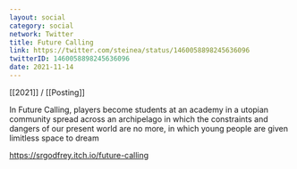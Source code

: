 ```yaml
---
layout: social
category: social
network: Twitter
title: Future Calling
link: https://twitter.com/steinea/status/1460058898245636096
twitterID: 1460058898245636096
date: 2021-11-14
---
```


[[2021]] / [[Posting]]

In Future Calling, players become students at an academy in a utopian community spread across an archipelago in which the constraints and dangers of our present world are no more, in which young people are given limitless space to dream

<https://srgodfrey.itch.io/future-calling>
